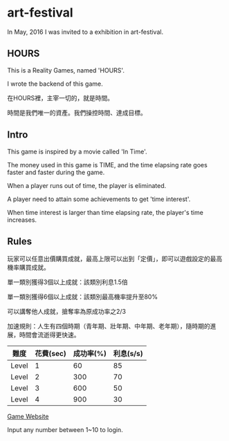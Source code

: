 # art-festival

In May, 2016
I was invited to a exhibition in art-festival.

## HOURS
This is a Reality Games, named 'HOURS'.

I wrote the backend of this game.

在HOURS裡，主宰一切的，就是時間。

時間是我們唯一的資產。我們操控時間、達成目標。

## Intro
This game is inspired by a movie called 'In Time'. 

The money used in this game is TIME, and the time elapsing rate goes faster and faster during the game. 

When a player runs out of time, the player is eliminated.

A player need to attain some achievements to get 'time interest'.

When time interest is larger than time elapsing rate, the player's time increases.

## Rules

玩家可以任意出價購買成就，最高上限可以出到「定價」，即可以遊戲設定的最高機率購買成就。

單一類別獲得3個以上成就：該類別利息1.5倍

單一類別獲得6個以上成就：該類別最高機率提升至80%

可以講奪他人成就，搶奪率為原成功率之2/3

加速規則：人生有四個時期（青年期、壯年期、中年期、老年期），隨時期的進展，時間會流逝得更快速。

難度  | 花費(sec) | 成功率(%) | 利息(s/s)
----- | --------- | --------- | ---------
Level | 1 |	60 | 85 | 0.2
Level | 2	| 300	| 70 |	0.5
Level | 3	| 600	| 50 |	1.5
Level | 4	| 900	| 30 |	4


[Game Website](http://lulalachen.github.io/hour_input_version)

Input any number between 1~10 to login.

